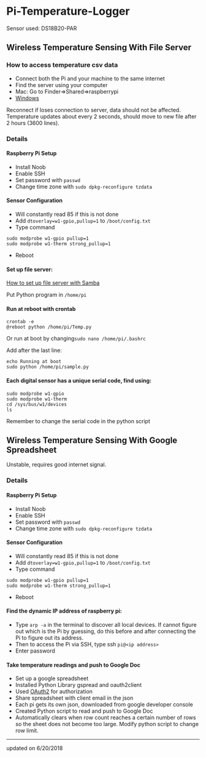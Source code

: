 # Pi-Temperature-Logger
Sensor used: DS18B20-PAR  

## Wireless Temperature Sensing With File Server
### How to access temperature csv data
* Connect both the Pi and your machine to the same internet
* Find the server using your computer
* Mac: Go to Finder=>Shared=>raspberrypi
* [Windows](https://www.techrepublic.com/article/how-to-connect-to-linux-samba-shares-from-windows-10/)

Reconnect if loses connection to server, data should not be affected.  
Temperature updates about every 2 seconds, should move to new file after 2 hours (3600 lines).

### Details 
#### Raspberry Pi Setup

* Install Noob 
* Enable SSH
* Set password with `passwd` 
* Change time zone with `sudo dpkg-reconfigure tzdata`

#### Sensor Configuration
* Will constantly read 85 if this is not done
* Add `dtoverlay=w1-gpio,pullup=1` to `/boot/config.txt`
* Type command

```
sudo modprobe w1-gpio pullup=1
sudo modprobe w1-therm strong_pullup=1
```
* Reboot

#### Set up file server: 
[How to set up file server with Samba](https://www.raspberrypi.org/magpi/samba-file-server/])

Put Python program in `/home/pi`

#### Run at reboot with crontab
```
crontab -e
@reboot python /home/pi/Temp.py
```

Or run at boot by changing`sudo nano /home/pi/.bashrc
`

Add after the last line:

```
echo Running at boot 
sudo python /home/pi/sample.py
```
#### Each digital sensor has a unique serial code, find using:

```
sudo modprobe w1-gpio
sudo modprobe w1-therm
cd /sys/bus/w1/devices
ls
```
Remember to change the serial code in the python script


## Wireless Temperature Sensing With Google Spreadsheet 
Unstable, requires good internet signal.

### Details 
#### Raspberry Pi Setup

* Install Noob 
* Enable SSH
* Set password with `passwd` 
* Change time zone with `sudo dpkg-reconfigure tzdata`

#### Sensor Configuration
* Will constantly read 85 if this is not done
* Add `dtoverlay=w1-gpio,pullup=1` to `/boot/config.txt`
* Type command

```
sudo modprobe w1-gpio pullup=1
sudo modprobe w1-therm strong_pullup=1
```
* Reboot

#### Find the dynamic IP address of raspberry pi: 
* Type `arp -a` in the terminal to discover all local devices. If cannot figure out which is the Pi by guessing, do this before and after connecting the Pi to figure out its address.
* Then to access the Pi via SSH, type ssh `pi@<ip address>`
* Enter password

#### Take temperature readings and push to Google Doc
* Set up a google spreadsheet
* Installed Python Library gspread and oauth2client
* Used [OAuth2](http://gspread.readthedocs.io/en/latest/oauth2.html?highlight=scope#
) for authorization
* Share spreadsheet with client email in the json
* Each pi gets its own json, downloaded from google developer console
* Created Python script to read and push to Google Doc
* Automatically clears when row count reaches a certain number of rows so the sheet does not become too large. Modify python script to change row limit. 




---
updated on 6/20/2018